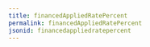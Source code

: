 ```yaml
---
title: financedAppliedRatePercent
permalink: financedAppliedRatePercent
jsonid: financedappliedratepercent
---
```

